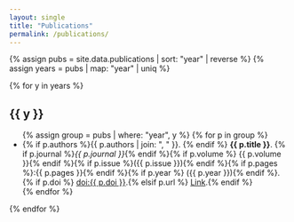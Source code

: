 ```yaml
---
layout: single
title: "Publications"
permalink: /publications/
---
```


{% assign pubs = site.data.publications | sort: "year" | reverse %}
{% assign years = pubs | map: "year" | uniq %}

{% for y in years %}
## {{ y }}
<ul class="bibliography">
  {% assign group = pubs | where: "year", y %}
  {% for p in group %}
  <li>
    {% if p.authors %}{{ p.authors | join: ", " }}. {% endif %}
    <strong>{{ p.title }}</strong>.
    {% if p.journal %}<em>{{ p.journal }}</em>{% endif %}{% if p.volume %} {{ p.volume }}{% endif %}{% if p.issue %}({{ p.issue }}){% endif %}{% if p.pages %}:{{ p.pages }}{% endif %}{% if p.year %} ({{ p.year }}){% endif %}.
    {% if p.doi %} <a href="https://doi.org/{{ p.doi }}">doi:{{ p.doi }}</a>.{% elsif p.url %} <a href="{{ p.url }}">Link</a>.{% endif %}
  </li>
  {% endfor %}
</ul>
{% endfor %}